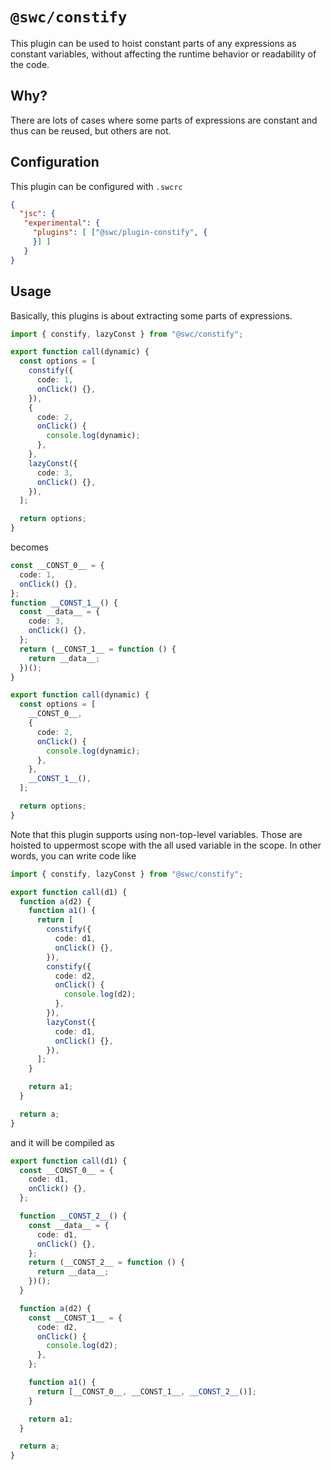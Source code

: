# `@swc/constify`

This plugin can be used to hoist constant parts of any expressions as constant variables, without affecting the runtime behavior or readability of the code.

## Why?

There are lots of cases where some parts of expressions are constant and thus can be reused, but others are not.

## Configuration

This plugin can be configured with `.swcrc`

```json
{
  "jsc": {
   "experimental": {
     "plugins": [ ["@swc/plugin-constify", {
     }] ]
   }
}
```

## Usage

Basically, this plugins is about extracting some parts of expressions.

```ts
import { constify, lazyConst } from "@swc/constify";

export function call(dynamic) {
  const options = [
    constify({
      code: 1,
      onClick() {},
    }),
    {
      code: 2,
      onClick() {
        console.log(dynamic);
      },
    },
    lazyConst({
      code: 3,
      onClick() {},
    }),
  ];

  return options;
}
```

becomes

```ts
const __CONST_0__ = {
  code: 1,
  onClick() {},
};
function __CONST_1__() {
  const __data__ = {
    code: 3,
    onClick() {},
  };
  return (__CONST_1__ = function () {
    return __data__;
  })();
}

export function call(dynamic) {
  const options = [
    __CONST_0__,
    {
      code: 2,
      onClick() {
        console.log(dynamic);
      },
    },
    __CONST_1__(),
  ];

  return options;
}
```

Note that this plugin supports using non-top-level variables. Those are hoisted to uppermost scope with the all used variable in the scope.
In other words, you can write code like

```ts
import { constify, lazyConst } from "@swc/constify";

export function call(d1) {
  function a(d2) {
    function a1() {
      return [
        constify({
          code: d1,
          onClick() {},
        }),
        constify({
          code: d2,
          onClick() {
            console.log(d2);
          },
        }),
        lazyConst({
          code: d1,
          onClick() {},
        }),
      ];
    }

    return a1;
  }

  return a;
}
```

and it will be compiled as

```ts
export function call(d1) {
  const __CONST_0__ = {
    code: d1,
    onClick() {},
  };

  function __CONST_2__() {
    const __data__ = {
      code: d1,
      onClick() {},
    };
    return (__CONST_2__ = function () {
      return __data__;
    })();
  }

  function a(d2) {
    const __CONST_1__ = {
      code: d2,
      onClick() {
        console.log(d2);
      },
    };

    function a1() {
      return [__CONST_0__, __CONST_1__, __CONST_2__()];
    }

    return a1;
  }

  return a;
}
```
